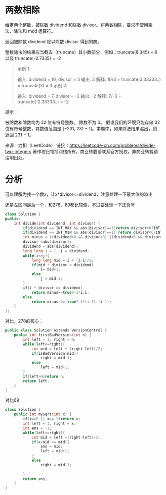 # 两数相除

给定两个整数，被除数 dividend 和除数 divisor。将两数相除，要求不使用乘法、除法和 mod 运算符。

返回被除数 dividend 除以除数 divisor 得到的商。

整数除法的结果应当截去（truncate）其小数部分，例如：truncate(8.345) = 8 以及 truncate(-2.7335) = -2

 

> 示例 1:
>
> 输入: dividend = 10, divisor = 3
> 输出: 3
> 解释: 10/3 = truncate(3.33333..) = truncate(3) = 3
> 示例 2:
>
> 输入: dividend = 7, divisor = -3
> 输出: -2
> 解释: 7/-3 = truncate(-2.33333..) = -2


提示：

被除数和除数均为 32 位有符号整数。
除数不为 0。
假设我们的环境只能存储 32 位有符号整数，其数值范围是 [−231,  231 − 1]。本题中，如果除法结果溢出，则返回 231 − 1。

来源：力扣（LeetCode）
链接：https://leetcode-cn.com/problems/divide-two-integers
著作权归领扣网络所有。商业转载请联系官方授权，非商业转载请注明出处。

# 分析

可以理解为找一个数x，让x*divisor<=dividend，注意处理一下最大值的溢出

还是左区间最后一个，和278、69都比较像，不过要处理一下正负号

```cpp
class Solution {
public:
    int divide(int dividend, int divisor) {
        if(dividend == INT_MAX && abs(divisor)==1)return divisor>0?INT_MAX:INT_MIN;
        if(dividend == INT_MIN && abs(divisor)==1) return divisor<0?INT_MAX:INT_MIN;
        int minus = ((dividend>0 && divisor<0)||(dividend<0 && divisor>0))?true:false;
        divisor =abs(divisor);
        dividend = abs(dividend);
        long long i = 1, j = dividend;
        while(i<=j){
            long long mid = i + (j-i)/2;
            if(mid * divisor < dividend)
                i= mid+1;
            else
                j = mid-1;
        }
        if(i * divisor == dividend)
            return minus==true?-1*i:i;
        else    
            return minus == true?-1*(i-1):(i-1);
    }
};
```



对比，278的核心：

```cpp
public class Solution extends VersionControl {
    public int firstBadVersion(int n) {
        int left = 1, right = n;
        while(left<=right){
            int mid = left + (right-left)/2;
            if(isBadVersion(mid))
                right = mid-1;
            else
                left = mid+1;
        }
        if(left>n)return n;
        return left;
    }
}
```

对比69

```cpp
class Solution {
    public int mySqrt(int x) {
        if(x==0 || x== 1)return x;
        int left = 1, right = x;
        int ans = -1;
        while(left<=right){
            int mid = left +(right-left)/2;
            if(x/mid >= mid){
                ans = mid;
                left = mid+1;
            }
            else 
                right = mid-1;
         
        }
        return ans;
    }
}
```

